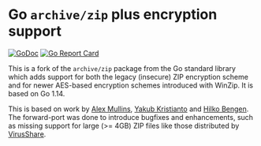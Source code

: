 # Go `archive/zip` plus encryption support

[![GoDoc](https://godoc.org/github.com/jarnoan/go-archive-zip-crypto?status.svg)](https://godoc.org/github.com/jarnoan/go-archive-zip-crypto)
[![Go Report Card](https://goreportcard.com/badge/github.com/jarnoan/go-archive-zip-crypto)](https://goreportcard.com/report/github.com/jarnoan/go-archive-zip-crypto)

This is a fork of the `archive/zip` package from the Go standard
library which adds support for both the legacy
(insecure) ZIP encryption scheme and for newer AES-based encryption
schemes introduced with WinZip. It is based on Go 1.14.

This is based on work by [Alex Mullins](https://github.com/alexmullins/zip),
[Yakub Kristianto](https://github.com/yeka/zip) and [Hilko Bengen](https://github.com/hillu). 
The forward-port was done to introduce bugfixes and enhancements, such as missing support for large
(>= 4GB) ZIP files like those distributed by [VirusShare](https://virusshare.com/).

